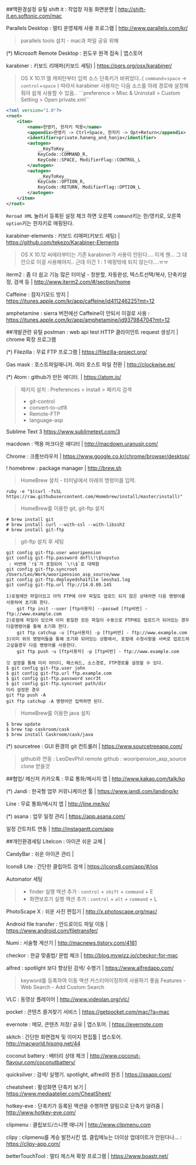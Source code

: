 ##맥환경설정 유틸
shift it : 작업창 자동 화면분할 | http://shift-it.en.softonic.com/mac

Parallels Desktop : 멀티 운영체제 사용 프로그램 | http://www.parallels.com/kr/
> parallels tools 설치 - mac과 파일 공유 위해


(*) Microsoft Remote Desktop : 윈도우 원격 접속 | 앱스토어

karabiner : 키보드 리매퍼(키보드 세팅) | https://pqrs.org/osx/karabiner/
> OS X 10.11 엘 캐피탄부터 입력 소스 단축키가 바뀌었다..( `command`+`space` -> `control`+`space` )
따라서 karabiner 사용자는 다음 소스를 아래 경로에 설정해줘야 쉽게 사용할 수 있음..
```preference > Misc & Uninstall > Custom Setting > Open private.xml``
```xml
<?xml version="1.0"?>
<root>
    <item>
        <name>한영키, 한자키 적용</name>
        <appendix>한영키 -> Ctrl+Space, 한자키 -> Opt+Return</appendix>
        <identifier>private.haneng_and_hanja</identifier>
        <autogen>
            __KeyToKey__
            KeyCode::COMMAND_R,
            KeyCode::SPACE, ModifierFlag::CONTROL_L
        </autogen>
        <autogen>
            __KeyToKey__
            KeyCode::OPTION_R,
            KeyCode::RETURN, ModifierFlag::OPTION_L
        </autogen>
    </item>
</root>
```
`Reroad XML` 눌러서 등록된 설정 체크 하면 오른쪽 `command`키는 한/영키로, 오른쪽 `option`키는 한자키로 매핑된다.

karabiner-elements : 키보드 리매퍼(키보드 세팅) | https://github.com/tekezo/Karabiner-Elements
> OS X 10.12 씨에라부터는 기존 karabiner가 사용이 안된다.... 이게 웬... 그 대안으로 이걸 사용해야지.. 
근데 이건 1 : 1 매핑밖에 되지 않는다....ㅠㅠ

iterm2 : 좀 더 쉽고 기능 많은 터미널 - 창분할, 자동완성, 텍스트선택/복사, 단축키설정, 검색 등 | http://www.iterm2.com/#/section/home

Caffeine : 잠자기모드 방지 | https://itunes.apple.com/kr/app/caffeine/id411246225?mt=12

amphetamine : sierra 버전에선 Caffeine이 안되서 이걸로 사용 : https://itunes.apple.com/kr/app/amphetamine/id937984704?mt=12

##개발관련 유틸
postman : web api test HTTP 클라이언트 request 생성기 | chrome 확장 프로그램

(*) Filezilla : 무료 FTP 프로그램 | https://filezilla-project.org/

Gas mask : 호스트파일매니저. 여러 호스트 파일 전환 | http://clockwise.ee/

(*) Atom : github가 만든 에디터. | https://atom.io/
> 패키지 설치 : Preferences > Install > 패키지 검색
> - git-control
> - convert-to-utf8
> - Remote-FTP
> - language-asp


Sublime Text 3	https://www.sublimetext.com/3

macdown : 맥용 마크다운 에디터 | http://macdown.uranusjr.com/

Chrome : 크롬브라우저 | https://www.google.co.kr/chrome/browser/desktop/

! homebrew : package manager	| http://brew.sh
> HomeBrew 설치 - 터미널에서 아래의 명령어를 입력.
>
	ruby -e "$(curl -fsSL https://raw.githubusercontent.com/Homebrew/install/master/install)"

> HomeBrew를 이용한 git, git-ftp 설치
> 
	# brew install git
	# brew install curl --with-ssl --with-libssh2
	# brew install git-ftp

> git-ftp 설치 후 세팅
>
	git config git-ftp.user wooripension
    git config git-ftp.password dnfl\!\$%vpstus
     : 비번에 `!$`가 포험되어 `\!\$`로 대체함
    git config git-ftp.syncroot /Users/Leo/Work/wooripension_asp_source/www
    git config git-ftp.deployedsha1file leosha1.log
    git config git-ftp.url ftp://14.0.89.145

    1)로컬에만 파일이있고 아직 FTP에 아무 파일도 업로드 되지 않은 상태라면 다음 명령어를 사용하여 초기화 한다.
        git ftp init --user [ftp사용자] --passwd [ftp비번] - ftp://www.example.com
    2)로컬에 파일이 있으며 이미 동일한 모든 파일이 수동으로 FTP에도 업로드가 되어있는 경우 다음명령어를 통해 초기화 한다.
        git ftp catchup -u [ftp사용자] -p [ftp비번] - ftp://www.example.com
    3)이미 위의 명령어들을 통해 초기화 되어있는 상황에서, 로컬에 수정사항을 서버로 업로드하고싶을경우 다음 명령어를 사용한다.
        git ftp push -u [ftp사용자] -p [ftp비번] - ftp://www.example.com

    깃 설정을 통해 미리 아이디, 패스워드, 소스경로, FTP경로를 설정할 수 있다.
    $ git config git-ftp.user john
    $ git config git-ftp.url ftp.example.com
    $ git config git-ftp.password secr3t
    $ git config git-ftp.syncroot path/dir
    미리 설정한 경우
    git ftp push -A
    git ftp catchup -A 명령어만 입력하면 된다. 

> HomeBrew를 이용한 java 설치
>
	$ brew update
	$ brew tap caskroom/cask
    $ brew install Caskroom/cask/java

(*) sourcetree : GUI 환경의 git 컨트롤러 | https://www.sourcetreeapp.com/
> github와 연동 : LeoDevPhil
> remote github : wooripension_asp_source clone 받을것


##협업/ 메신저
카카오톡 : 무료 통화/메시지 앱 | http://www.kakao.com/talk/ko

(*) Jandi : 한국형 업무 커뮤니케이션 툴 | https://www.jandi.com/landing/kr

Line : 무료 통화/메시지 앱 | http://line.me/ko/

(*) asana : 업무 일정 관리 | https://app.asana.com/

일정 간트차트 연동 | http://instagantt.com/app





##개인환경세팅
LiteIcon : 아이콘 쉬운 교체 |

CandyBar : 쉬운 아이콘 관리 |

Icons8 Lite : 간단한 클립아트 검색 | https://icons8.com/app/#/ios

Automator 세팅
> - finder 실행 액션 추가 : `control` + `shift` + `command` + E
> - 화면보호기 실행 액션 추가 : `control` + `alt` + `command` + L


PhotoScape X : 쉬운 사진 편집기 | http://x.photoscape.org/mac/

Android file transfer : 안드로이드 파일 이동 | https://www.android.com/filetransfer/

Numi : 서술형 계산기 | http://macnews.tistory.com/4181

checkor : 한글 맞춤법/ 문법 체크 | http://blog.mywizz.io/checkor-for-mac

alfred : spotlight 보다 향상된 검색/ 수행기 | https://www.alfredapp.com/
> keyword를 등록하여 이동 액션 커스터마이징하여 사용하기 좋음
> Features - Web Search - Add Custom Search

VLC : 동영상 플레이어 | http://www.videolan.org/vlc/

pocket : 콘텐츠 즐겨찾기 서비스 | https://getpocket.com/mac/?a=mac

evernote : 메모, 콘텐츠 저장/ 공유 | 앱스토어. | https://evernote.com

skitch : 간단한 화면캡쳐 및 이미지 편집툴 | 앱스토어. http://macworld.hjsong.net/44

coconut battery : 배터리 상태 체크 | http://www.coconut-flavour.com/coconutbattery/

quicksilver : 검색/ 실행기. spotlight, alfred의 원조 | https://qsapp.com/

cheatsheet : 활성화면 단축키 보기 | https://www.mediaatelier.com/CheatSheet/

hotkey-eve : 단축키가 등록된 액션을 수행하면 알림으로 단축키 알려줌 | http://www.hotkey-eve.com/

clipmenu : 클립보드/스니펫 매니저 | http://www.clipmenu.com

clipy : clipmenu를 계승 발전시킨 앱. 클립메뉴는 더이상 업데이트가 안된다나... : https://clipy-app.com/

betterTouchTool : 멀티 제스쳐 확장 프로그램 | https://www.boastr.net/
